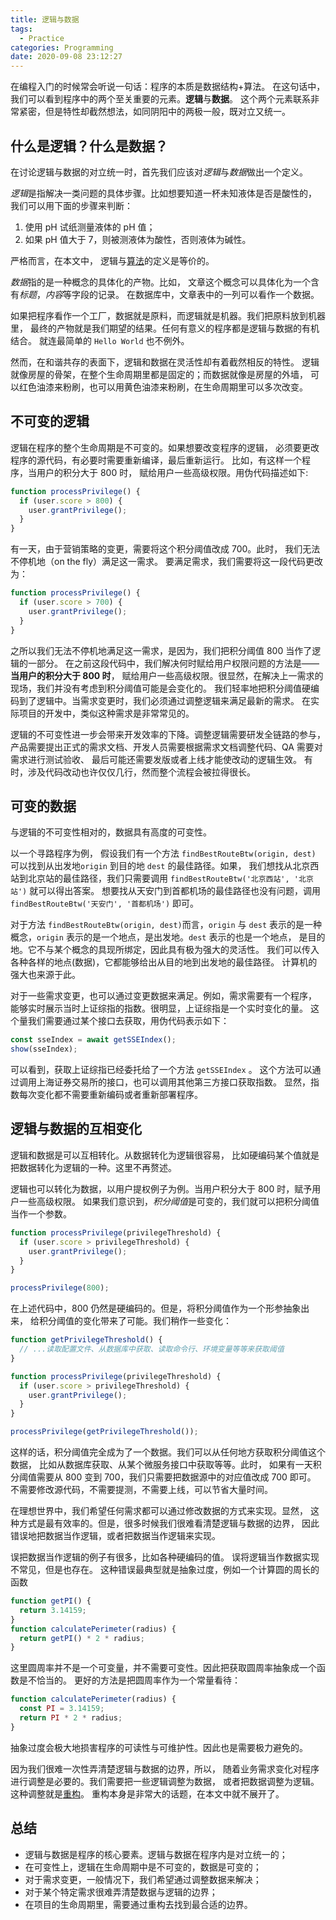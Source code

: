 ```yaml
---
title: 逻辑与数据
tags:
  - Practice
categories: Programming
date: 2020-09-08 23:12:27
---
```



在编程入门的时候常会听说一句话：程序的本质是数据结构+算法。
在这句话中，我们可以看到程序中的两个至关重要的元素。**逻辑**与**数据**。
这个两个元素联系非常紧密，但是特性却截然想法，如同阴阳中的两极一般，既对立又统一。

<!--more-->

## 什么是逻辑？什么是数据？

在讨论逻辑与数据的对立统一时，首先我们应该对*逻辑*与*数据*做出一个定义。

*逻辑*是指解决一类问题的具体步骤。比如想要知道一杯未知液体是否是酸性的，
我们可以用下面的步骤来判断：

1. 使用 pH 试纸测量液体的 pH 值；
2. 如果 pH 值大于 7，则被测液体为酸性，否则液体为碱性。

严格而言，在本文中，
逻辑与[算法](https://zh.wikipedia.org/wiki/%E7%AE%97%E6%B3%95)的定义是等价的。

*数据*指的是一种概念的具体化的产物。比如，
文章这个概念可以具体化为一个含有*标题*，*内容*等字段的记录。
在数据库中，文章表中的一列可以看作一个数据。

如果把程序看作一个工厂，数据就是原料，而逻辑就是机器。我们把原料放到机器里，
最终的产物就是我们期望的结果。任何有意义的程序都是逻辑与数据的有机结合。
就连最简单的 `Hello World` 也不例外。

然而，在和谐共存的表面下，逻辑和数据在灵活性却有着截然相反的特性。
逻辑就像房屋的骨架，在整个生命周期里都是固定的；而数据就像是房屋的外墙，
可以红色油漆来粉刷，也可以用黄色油漆来粉刷，在生命周期里可以多次改变。

## 不可变的逻辑

逻辑在程序的整个生命周期是不可变的。如果想要改变程序的逻辑，
必须要更改程序的源代码，有必要时需要重新编译，最后重新运行。
比如，有这样一个程序，当用户的积分大于 800 时，
赋给用户一些高级权限。用伪代码描述如下:

```javascript
function processPrivilege() {
  if (user.score > 800) {
    user.grantPrivilege();
  }
}
```

有一天，由于营销策略的变更，需要将这个积分阈值改成 700。此时，
我们无法不停机地（on the fly）满足这一需求。
要满足需求，我们需要将这一段代码更改为：

```javascript
function processPrivilege() {
  if (user.score > 700) {
    user.grantPrivilege();
  }
}
```

之所以我们无法不停机地满足这一需求，是因为，我们把积分阈值 800 当作了逻辑的一部分。
在之前这段代码中，我们解决何时赋给用户权限问题的方法是—— **当用户的积分大于 800 时**，
赋给用户一些高级权限。很显然，在解决上一需求的现场，我们并没有考虑到积分阈值可能是会变化的。
我们轻率地把积分阈值硬编码到了逻辑中。当需求变更时，我们必须通过调整逻辑来满足最新的需求。
在实际项目的开发中，类似这种需求是非常常见的。

逻辑的不可变性进一步会带来开发效率的下降。调整逻辑需要研发全链路的参与，
产品需要提出正式的需求文档、开发人员需要根据需求文档调整代码、QA 需要对需求进行测试验收、
最后可能还需要发版或者上线才能使改动的逻辑生效。
有时，涉及代码改动也许仅仅几行，然而整个流程会被拉得很长。

## 可变的数据

与逻辑的不可变性相对的，数据具有高度的可变性。

以一个寻路程序为例，
假设我们有一个方法 `findBestRouteBtw(origin, dest)`
可以找到从出发地`origin` 到目的地 `dest` 的最佳路径。如果，
我们想找从北京西站到北京站的最佳路径，我们只需要调用
`findBestRouteBtw('北京西站', '北京站')` 就可以得出答案。
想要找从天安门到首都机场的最佳路径也没有问题，调用 `findBestRouteBtw('天安门', '首都机场')`
即可。

对于方法 `findBestRouteBtw(origin, dest)`而言，`origin` 与 `dest`
表示的是一种概念，`origin` 表示的是一个地点，是出发地。`dest` 表示的也是一个地点，
是目的地。它不与某个概念的具现所绑定，因此具有极为强大的灵活性。
我们可以传入各种各样的地点(数据)，它都能够给出从目的地到出发地的最佳路径。
计算机的强大也来源于此。

对于一些需求变更，也可以通过变更数据来满足。例如，需求需要有一个程序，
能够实时展示当时上证综指的指数。很明显，上证综指是一个实时变化的量。
这个量我们需要通过某个接口去获取，用伪代码表示如下：

```javascript
const sseIndex = await getSSEIndex();
show(sseIndex);
```

可以看到，获取上证综指已经委托给了一个方法 `getSSEIndex` 。
这个方法可以通过调用上海证券交易所的接口，也可以调用其他第三方接口获取指数。
显然，指数每次变化都不需要重新编码或者重新部署程序。

## 逻辑与数据的互相变化

逻辑和数据是可以互相转化。从数据转化为逻辑很容易，
比如硬编码某个值就是把数据转化为逻辑的一种。这里不再赘述。

逻辑也可以转化为数据，以用户提权例子为例。当用户积分大于 800 时，赋予用户一些高级权限。
如果我们意识到，*积分阈值*是可变的，我们就可以把积分阈值当作一个参数。

```javascript
function processPrivilege(privilegeThreshold) {
  if (user.score > privilegeThreshold) {
    user.grantPrivilege();
  }
}

processPrivilege(800);
```

在上述代码中，800 仍然是硬编码的。但是，将积分阈值作为一个形参抽象出来，
给积分阈值的变化带来了可能。我们稍作一些变化：

```javascript
function getPrivilegeThreshold() {
  // ...读取配置文件、从数据库中获取、读取命令行、环境变量等等来获取阈值
}

function processPrivilege(privilegeThreshold) {
  if (user.score > privilegeThreshold) {
    user.grantPrivilege();
  }
}

processPrivilege(getPrivilegeThreshold());
```

这样的话，积分阈值完全成为了一个数据。我们可以从任何地方获取积分阈值这个数据，
比如从数据库获取、从某个微服务接口中获取等等。此时，
如果有一天积分阈值需要从 800 变到 700，我们只需要把数据源中的对应值改成 700 即可。
不需要修改源代码，不需要提测，不需要上线，可以节省大量时间。

在理想世界中，我们希望任何需求都可以通过修改数据的方式来实现。显然，
这种方式是最有效率的。但是，很多时候我们很难看清楚逻辑与数据的边界，
因此错误地把数据当作逻辑，或者把数据当作逻辑来实现。

误把数据当作逻辑的例子有很多，比如各种硬编码的值。
误将逻辑当作数据实现不常见，但是也存在。
这种错误最典型就是抽象过度，例如一个计算圆的周长的函数

```javascript
function getPI() {
  return 3.14159;
}
function calculatePerimeter(radius) {
  return getPI() * 2 * radius;
}
```

这里圆周率并不是一个可变量，并不需要可变性。因此把获取圆周率抽象成一个函数是不恰当的。
更好的方法是把圆周率作为一个常量看待：

```javascript
function calculatePerimeter(radius) {
  const PI = 3.14159;
  return PI * 2 * radius;
}
```

抽象过度会极大地损害程序的可读性与可维护性。因此也是需要极力避免的。

因为我们很难一次性弄清楚逻辑与数据的边界，所以，
随着业务需求变化对程序进行调整是必要的。我们需要把一些逻辑调整为数据，
或者把数据调整为逻辑。这种调整就是[重构](https://zh.wikipedia.org/wiki/%E4%BB%A3%E7%A0%81%E9%87%8D%E6%9E%84)。
重构本身是非常大的话题，在本文中就不展开了。

## 总结

- 逻辑与数据是程序的核心要素。逻辑与数据在程序内是对立统一的；
- 在可变性上，逻辑在生命周期中是不可变的，数据是可变的；
- 对于需求变更，一般情况下，我们希望通过调整数据来解决；
- 对于某个特定需求很难弄清楚数据与逻辑的边界；
- 在项目的生命周期里，需要通过重构去找到最合适的边界。
